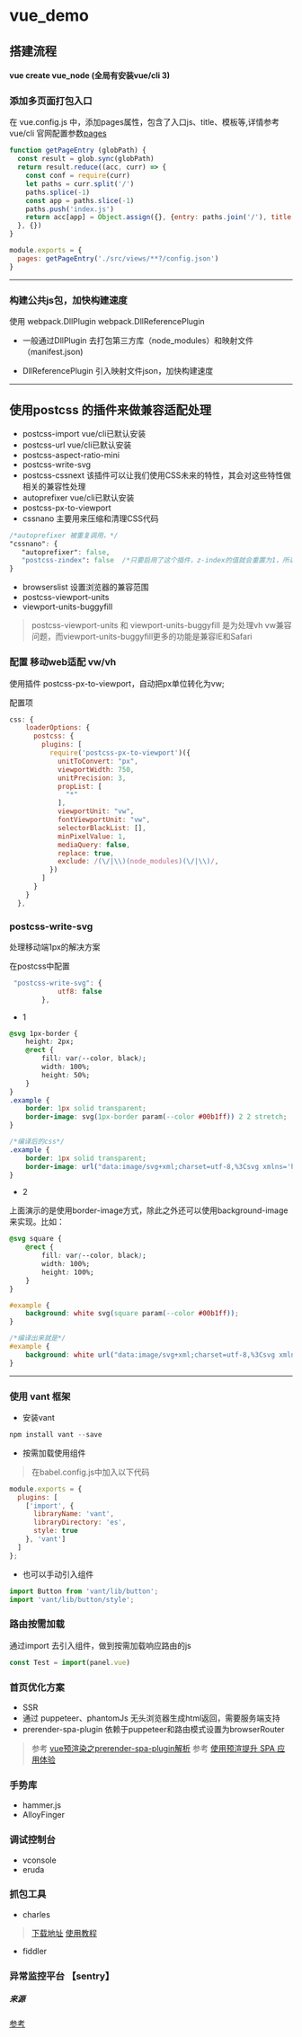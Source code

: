 # vue_demo

## 搭建流程

#### vue create vue_node (全局有安装vue/cli 3)

### 添加多页面打包入口
在 vue.config.js 中，添加pages属性，包含了入口js、title、模板等,详情参考vue/cli 官网配置参数[pages](https://cli.vuejs.org/zh/config/#pages)
```js
function getPageEntry (globPath) {
  const result = glob.sync(globPath)
  return result.reduce((acc, curr) => {
	const conf = require(curr)
	let paths = curr.split('/')
	paths.splice(-1)
	const app = paths.slice(-1)
	paths.push('index.js')
	return acc[app] = Object.assign({}, {entry: paths.join('/'), title: app, template: 'public/' + app + '.html'}, conf), acc
  }, {})
}

module.exports = {
  pages: getPageEntry('./src/views/**?/config.json')
}
```

-------

### 构建公共js包，加快构建速度
使用 webpack.DllPlugin  webpack.DllReferencePlugin

- 一般通过DllPlugin 去打包第三方库（node_modules）和映射文件（manifest.json)

- DllReferencePlugin 引入映射文件json，加快构建速度

-----------------------

## 使用postcss 的插件来做兼容适配处理
- postcss-import           vue/cli已默认安装
- postcss-url              vue/cli已默认安装
- postcss-aspect-ratio-mini
- postcss-write-svg
- postcss-cssnext          该插件可以让我们使用CSS未来的特性，其会对这些特性做相关的兼容性处理
- autoprefixer             vue/cli已默认安装
- postcss-px-to-viewport
- cssnano                  主要用来压缩和清理CSS代码
```css
/*autoprefixer 被重复调用，*/
"cssnano": {
   "autoprefixer": false,
   "postcss-zindex": false  /*只要启用了这个插件，z-index的值就会重置为1，所以设置为false*/
}
```
- browserslist 设置浏览器的兼容范围
- postcss-viewport-units
- viewport-units-buggyfill
> postcss-viewport-units 和 viewport-units-buggyfill 是为处理vh vw兼容问题，而viewport-units-buggyfill更多的功能是兼容IE和Safari

### 配置 移动web适配 vw/vh
使用插件 postcss-px-to-viewport，自动把px单位转化为vw;

配置项
```js
css: {
    loaderOptions: {
      postcss: {
        plugins: [
          require('postcss-px-to-viewport')({
			unitToConvert: "px",
			viewportWidth: 750,
			unitPrecision: 3,
			propList: [
			  "*"
			],
			viewportUnit: "vw",
			fontViewportUnit: "vw",
			selectorBlackList: [],
			minPixelValue: 1,
			mediaQuery: false,
			replace: true,
			exclude: /(\/|\\)(node_modules)(\/|\\)/,
		  })
		]
	  }
	}
  },
```

### postcss-write-svg
处理移动端1px的解决方案

在postcss中配置
```js
 "postcss-write-svg": {
            utf8: false
        },
```

* 1 
```css
@svg 1px-border {
    height: 2px;
    @rect {
        fill: var(--color, black);
        width: 100%;
        height: 50%;
    }
}
.example {
    border: 1px solid transparent;
    border-image: svg(1px-border param(--color #00b1ff)) 2 2 stretch;
}

/*编译后的css*/
.example {
    border: 1px solid transparent;
    border-image: url("data:image/svg+xml;charset=utf-8,%3Csvg xmlns='http://www.w3.org/2000/svg' height='2px'%3E%3Crect fill='%2300b1ff' width='100%25' height='50%25'/%3E%3C/svg%3E") 2 2 stretch;
}
```
* 2

上面演示的是使用border-image方式，除此之外还可以使用background-image来实现。比如：
```css
@svg square {
    @rect {
        fill: var(--color, black);
        width: 100%;
        height: 100%;
    }
}

#example {
    background: white svg(square param(--color #00b1ff));
}

/*编译出来就是*/
#example {
    background: white url("data:image/svg+xml;charset=utf-8,%3Csvg xmlns='http://www.w3.org/2000/svg'%3E%3Crect fill='%2300b1ff' width='100%25' height='100%25'/%3E%3C/svg%3E");
}
```

-----------------

### 使用 vant 框架
- 安装vant
```js
npm install vant --save
```
- 按需加载使用组件
> 在babel.config.js中加入以下代码
```js
module.exports = {
  plugins: [
    ['import', {
      libraryName: 'vant',
      libraryDirectory: 'es',
      style: true
    }, 'vant']
  ]
};
```
- 也可以手动引入组件
```js
import Button from 'vant/lib/button';
import 'vant/lib/button/style';
```

### 路由按需加载
通过import 去引入组件，做到按需加载响应路由的js
```js
const Test = import(panel.vue)
```

### 首页优化方案
- SSR
- 通过 puppeteer、phantomJs 无头浏览器生成html返回，需要服务端支持
- prerender-spa-plugin 依赖于puppeteer和路由模式设置为browserRouter
> 参考 [vue预渲染之prerender-spa-plugin解析](https://blog.csdn.net/a460550542/article/details/88579721)
> 参考 [使用预渲提升 SPA 应用体验](http://www.javanx.cn/20190904/spa/)

### 手势库
- hammer.js
- AlloyFinger

### 调试控制台
- vconsole
- eruda

### 抓包工具
- charles
> [下载地址](https://www.charlesproxy.com/download/)
> [使用教程](https://juejin.im/post/5a1033d2f265da431f4aa81f)
- fiddler

### 异常监控平台 【sentry】


##### 来源
[参考](https://mp.weixin.qq.com/s?__biz=MzUyNDYxNDAyMg==&mid=2247484656&idx=1&sn=ce3aa8b0046a53930fcb5931c5d2c7f7&chksm=fa2be419cd5c6d0f25bccee079c36bc0e47af37fc9d987dd2abf9c3be25e0f4d9bdac867c2a3&mpshare=1&scene=1&srcid=&sharer_sharetime=1568620958972&sharer_shareid=fe4836100d04d765272ad5873b1cfd78&key=5418d699bf014e6146d316929d578e59c5b3531821d002b0b061931ced88bbf19117568793e5eb5ffef7b98fdecc1d23a08936b52b1936c13c82f7afd3030da6df4c99db144c4c217751f45af1f3a9aa&ascene=1&uin=MTgyMjcxMjc0Mw%3D%3D&devicetype=Windows+10&version=62060833&lang=zh_CN&pass_ticket=y04Kq06U3lj3%2FJZnWWGFgQrFVeKbKcV9wJvTWHEiM8tk%2F5IK%2B4DIsYmdjzPOc18g)












